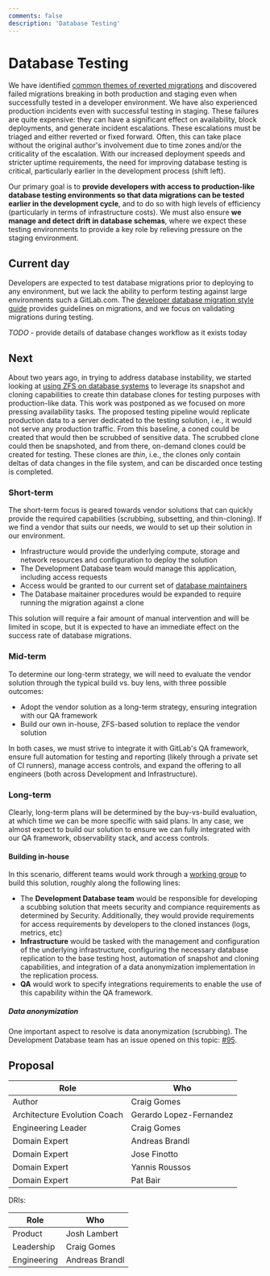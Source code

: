 ```yaml
---
comments: false
description: 'Database Testing'
---
```


# Database Testing

We have identified [common themes of reverted migrations](https://gitlab.com/gitlab-org/gitlab/-/issues/233391) and discovered failed migrations breaking in both production and staging even when successfully tested in a developer environment. We have also experienced production incidents even with successful testing in staging. These failures are quite expensive: they can have a significant effect on availability, block deployments, and generate incident escalations. These escalations must be triaged and either reverted or fixed forward. Often, this can take place without the original author's involvement due to time zones and/or the criticality of the escalation. With our increased deployment speeds and stricter uptime requirements, the need for improving database testing is critical, particularly earlier in the development process (shift left).

Our primary goal is to **provide developers with access to production-like database testing environments so that data migrations can be tested earlier in the development cycle**, and to do so with high levels of efficiency (particularly in terms of infrastructure costs). We must also ensure **we manage and detect drift in database schemas**, where we expect these testing environments to provide a key role by relieving pressure on the staging environment.



## Current day

Developers are expected to test database migrations prior to deploying to any environment, but we lack the ability to perform testing against large environments such a GitLab.com. The [developer database migration style guide](https://docs.gitlab.com/ee/development/migration_style_guide.html) provides guidelines on migrations, and we focus on validating migrations during testing.

*TODO* - provide details of database changes workflow as it exists today



## Next

About two years ago, in trying to address database instability, we started looking at [using ZFS on database systems](https://gitlab.com/gitlab-com/gl-infra/readiness/-/tree/master/library/zfs-filesystem#anatomy-of-a-zfs-db-storage-node) to leverage its snapshot and cloning capabilities to create thin database clones for testing purposes with production-like data. This work was postponed as we focused on more pressing availability tasks. The proposed testing pipeline would replicate production data to a server dedicated to the testing solution, i.e., it would not serve any production traffic. From this baseline, a coned could be created that would then be scrubbed of sensitive data. The scrubbed clone could then be snapshoted, and from there, on-demand clones could be created for testing. These clones are *thin*, i.e., the clones only contain deltas of data changes in the file system, and can be discarded once testing is completed.

### Short-term

The short-term focus is geared towards vendor solutions that can quickly provide the required capabilities (scrubbing, subsetting, and thin-cloning). If we find a vendor that suits our needs, we would to set up their solution in our environment.

- Infrastructure would provide the underlying compute, storage and network resources and configuration to deploy the solution
- The Development Database team would manage this application, including access requests
- Access would be granted to our current set of [database maintainers](https://about.gitlab.com/handbook/engineering/projects/#gitlab_maintainers_database)
- The Database maitainer procedures would be expanded to require running the migration against a clone

This solution will require a fair amount of manual intervention and will be limited in scope, but it is expected to have an immediate effect on the success rate of database migrations.

### Mid-term

To determine our long-term strategy, we will need to evaluate the vendor solution through the typical build vs. buy lens, with three possible outcomes:

* Adopt the vendor solution as a long-term strategy, ensuring integration with our QA framework
* Build our own in-house, ZFS-based solution to replace the vendor solution

In both cases, we must strive to integrate it with GitLab's QA framework, ensure full automation for testing and reporting (likely through a private set of CI runners), manage access controls, and expand the offering to all engineers (both across Development and Infrastructure).

### Long-term

Clearly, long-term plans will be determined by the buy-vs-build evaluation, at which time we can be more specific with said plans. In any case, we almost expect to build our solution to ensure we can fully integrated with our QA framework, observability stack, and access controls.

#### Building in-house

In this scenario, different teams would work through a [working group](https://about.gitlab.com/company/team/structure/working-groups/) to build this solution, roughly along the following lines:

*  The **Development Database team** would be responsible for developing a scubbing solution that meets security and compiance requirements as determined by Security. Additionally, they would provide requirements for access requirements by developers to the cloned instances (logs, metrics, etc)
* **Infrastructure** would be tasked with the management and configuration of the underlying infrastructure, configuring the necessary database replication to the base testing host, automation of snapshot and cloning capabilities, and integration of a data anonymization implementation in the replication process.
* **QA** would work to specify integrations requirements to enable the use of this capability within the QA framework.

##### Data anonymization

One important aspect to resolve is data anonymization (scrubbing). The Development Database team has an issue opened on this topic: [#95](https://gitlab.com/gitlab-org/database-team/team-tasks/-/issues/95). 

## Proposal

| Role                         | Who
|------------------------------|-------------------------|
| Author                       |    Craig Gomes          |
| Architecture Evolution Coach | Gerardo Lopez-Fernandez |
| Engineering Leader           |    Craig Gomes          |
| Domain Expert                |    Andreas Brandl       |
| Domain Expert                |    Jose Finotto         |
| Domain Expert                |    Yannis Roussos       |
| Domain Expert                |    Pat Bair             |

DRIs:

| Role                         | Who
|------------------------------|------------------------|
| Product                      |    Josh Lambert        |
| Leadership                   |    Craig Gomes         |
| Engineering                  |    Andreas Brandl      |
